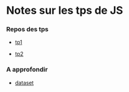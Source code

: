 # Notes sur les tps de JS

### Repos des tps

* [tp1](https://github.com/IUT-Javascript/tp1-js-base-sujet/tree/main?tab=readme-ov-file)

* [tp2](https://github.com/IUT-Javascript/tp2-classe-exception-json)


### A approfondir

* [dataset](https://developer.mozilla.org/fr/docs/Web/API/HTMLElement/dataset)